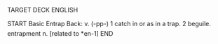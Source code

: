 TARGET DECK
ENGLISH

START
Basic
Entrap
Back: v. (-pp-) 1 catch in or as in a trap. 2 beguile.  entrapment n. [related to *en-1]
END

